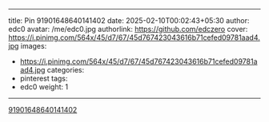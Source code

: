 
---
title: Pin 91901648640141402
date: 2025-02-10T00:02:43+05:30
author: edc0
avatar: /me/edc0.jpg
authorlink: https://github.com/edczero
cover: https://i.pinimg.com/564x/45/d7/67/45d767423043616b71cefed09781aad4.jpg
images:
   - https://i.pinimg.com/564x/45/d7/67/45d767423043616b71cefed09781aad4.jpg
categories:
  - pinterest
tags:
  - edc0
weight: 1
---

<!--more-->

[91901648640141402](https://in.pinterest.com/pin/91901648640141402/)

	